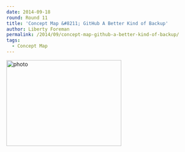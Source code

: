 ```yaml
---
date: 2014-09-18
round: Round 11
title: 'Concept Map &#8211; GitHub A Better Kind of Backup'
author: Liberty Foreman
permalink: /2014/09/concept-map-github-a-better-kind-of-backup/
tags:
  - Concept Map
---
```

[<img class="alignnone size-medium wp-image-8841" alt="photo" src="/software-carpentry-training-website/uploads/2014/09/photo2-300x225.jpg" width="300" height="225" />][1]

 [1]: /software-carpentry-training-website/uploads/2014/09/photo2.jpg
